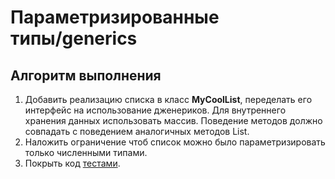 # Параметризированные типы/generics

## Алгоритм выполнения

1.	Добавить реализацию списка в класс __MyCoolList__, переделать его интерфейс на использование дженериков. Для внутреннего хранения данных использовать массив. Поведение методов должно совпадать с поведением аналогичных методов List.
2.	Наложить ограничение чтоб список можно было параметризировать только численными типами.
3.	Покрыть код [тестами](https://github.com/Broscorp-net/traineeship/blob/master/tests.md).

